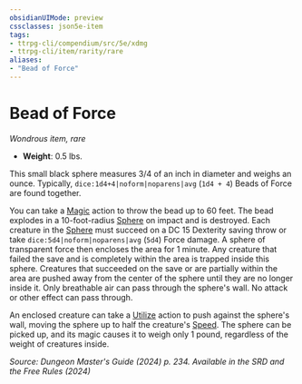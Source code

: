 ```yaml
---
obsidianUIMode: preview
cssclasses: json5e-item
tags:
- ttrpg-cli/compendium/src/5e/xdmg
- ttrpg-cli/item/rarity/rare
aliases: 
- "Bead of Force"
---
```

# Bead of Force
*Wondrous item, rare*  


- **Weight**: 0.5 lbs.

This small black sphere measures 3/4 of an inch in diameter and weighs an ounce. Typically, `dice:1d4+4|noform|noparens|avg` (`1d4 + 4`) Beads of Force are found together.

You can take a [Magic](Інструменти%20ДМ/CLI/rules/actions.md#Magic) action to throw the bead up to 60 feet. The bead explodes in a 10-foot-radius [Sphere](Інструменти%20ДМ/CLI/rules/variant-rules/sphere-area-of-effect-xphb.md) on impact and is destroyed. Each creature in the [Sphere](Інструменти%20ДМ/CLI/rules/variant-rules/sphere-area-of-effect-xphb.md) must succeed on a DC 15 Dexterity saving throw or take `dice:5d4|noform|noparens|avg` (`5d4`) Force damage. A sphere of transparent force then encloses the area for 1 minute. Any creature that failed the save and is completely within the area is trapped inside this sphere. Creatures that succeeded on the save or are partially within the area are pushed away from the center of the sphere until they are no longer inside it. Only breathable air can pass through the sphere's wall. No attack or other effect can pass through.

An enclosed creature can take a [Utilize](Інструменти%20ДМ/CLI/rules/actions.md#Utilize) action to push against the sphere's wall, moving the sphere up to half the creature's [Speed](Інструменти%20ДМ/CLI/rules/variant-rules/speed-xphb.md). The sphere can be picked up, and its magic causes it to weigh only 1 pound, regardless of the weight of creatures inside.

*Source: Dungeon Master's Guide (2024) p. 234. Available in the <span title='Systems Reference Document (5.2)'>SRD</span> and the Free Rules (2024)*
